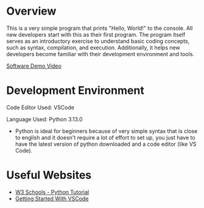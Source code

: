 # Overview

This is a very simple program that prints "Hello, World!" to the console. All new developers start with this as their first program. The program itself serves as an introductory exercise to understand basic coding concepts, such as syntax, compilation, and execution. Additionally, it helps new developers become familiar with their development environment and tools.

[Software Demo Video](http://youtube.link.goes.here)

# Development Environment

Code Editor Used: VSCode 

Language Used: Python 3.13.0
* Python is ideal for beginners because of very simple syntax that is close to english and it doesn't require a lot of effort to set up, you just have to have the latest version of python downloaded and a code editor (like VS Code).

# Useful Websites
* [W3 Schools - Python Tutorial](https://www.w3schools.com/python/default.asp)
* [Getting Started With VSCode](https://code.visualstudio.com/docs/introvideos/basics)